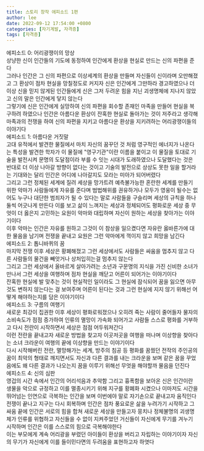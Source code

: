 ```yaml
---
title: 스토리 창작 에피소드 1편
author: lee
date: 2022-09-12 17:54:00 +0800
categories: [자기계발, 자격증]
tags: [자격증]
---
```


 
<div data-original-attrs="{&quot;style&quot;:&quot;&quot;}">에피소드 0: 어리광쟁이의 망상</div>
 
<div data-original-attrs="{&quot;style&quot;:&quot;&quot;}">상냥한 신이 인간들의 기도에 동정하여 인간에게 환상을 현실로 만드는 신의 파편을 준다</div>
<div data-original-attrs="{&quot;style&quot;:&quot;&quot;}">그러나 인간은 그 신의 파편으로 이상세계의 환상을 만들며 자신들이 신이라며 오만해졌고 그 환상이 점차 현실을 망칠정도로 커지자 신은 인간에게 그만하라 경고하였으나 더 이상 신을 믿지 않게된 인간들에게 신은 그저 두려운 힘을 지닌 괴생명체에 지나지 않았고 신의 말은 인간에게 닿지 않는다</div>
 
<div data-original-attrs="{&quot;style&quot;:&quot;&quot;}">그렇기에 신은 인간에게 실망하여 신의 파편을 회수할 존재인 마족을 만들어 현실을 복구하려 하였으나 인간은 아름다운 환상이 잔혹한 현실로 돌아가는 것이 저주라고 생각해 마족과의 전쟁을 하여 신의 파편을 지키고 아름다운 환상을 지키려하는 어리광쟁이들의 이야기다 </div>
 
<div data-original-attrs="{&quot;style&quot;:&quot;&quot;}">에피소드 1: 아름다운 거짓말</div>
 
<div data-original-attrs="{&quot;style&quot;:&quot;&quot;}">고대 유적에서 발견한 물질에서 마치 자신의 꿈꾸던 것 처럼 영구적인 에너지가 나온다는 특성을 발견한 학자가 이 물질에 "영구기관"이란 이름을 붙이고 이 물질을 토대로 기술을 발전시켜 문명의 도달점이라 부를 수 잇는 시대가 도래하였으나 도달했다는 것은 반대로 더 이상 나아갈 방향이 없다는 것이고 기술의 발전으로 상상도 못한 일을 할거라는 기대와는 달리 인간은 어디에 나아갈지도 모라는 미아가 되어버렸다</div>
 
<div data-original-attrs="{&quot;style&quot;:&quot;&quot;}">그리고 그런 정체된 세계에 질려 세상을 망가트려 예측불가능한 혼란한 세계를 만들기 위한 악마가 사람들에게 자유를 준다며 범법해위를 권유하거나 모두가 영웅이 될수는 없어도 누구나 대단한 범죄자가 될 수 있다는 말로 사람들을 구슬리며 세상의 규칙을 하나둘씩 어긋나게 만든다 이를 보고 삶이 느껴지는 세상과 정체되어도 평화로운 세상 중 무엇이 더 옳은지 고민하는 요원이 악마와 대립하며 자신이 원하는 세상을 찾아가는 이야기이다</div>
 
<div data-original-attrs="{&quot;style&quot;:&quot;&quot;}">이후 악마는 인간은 자유를 원하고 그것이 이 참상을 일으켰다면 자유란 옳바른가에 대한 물음을 남기며 전쟁을 끝내고 요원은 그런 악마에게 꺽이지 않고 희망을 남긴다</div>
 
<div data-original-attrs="{&quot;style&quot;:&quot;&quot;}">에피소드 2: 톱니바퀴의 꿈</div>
 
<div data-original-attrs="{&quot;style&quot;:&quot;&quot;}">마지막 전쟁 이후 세상은 황폐해졌고 그런 세상에서도 사람들은 싸움을 멈추지 않고 다른 사람들의 물건을 빼앗거나 상처입히는걸 멈추지 않는다 </div>
<div data-original-attrs="{&quot;style&quot;:&quot;&quot;}">그리고 그런 세상에서 올바르게 살아가려는 소년과 구문명의 지식을 가진 신비한 소녀가 만나서 그런 세상을 여행하며 점차 현실을 깨닫고 어른이 되어가는 이야기이다</div>
 
<div data-original-attrs="{&quot;style&quot;:&quot;&quot;}">잔혹한 현실에 발 맞추는 것이 현실적인 일이라도 그 현실에 잠식되어 꿈을 잃으면 아무것도 변하지 않는다는 걸 보여주며 어른이 된다는 것과 그런 현실에 지지 않기 위해선 어떻게 해야하는지를 담은 이야기이다</div>
 
<div data-original-attrs="{&quot;style&quot;:&quot;&quot;}">에피소드 3: 구름의 여행기</div>
 
<div data-original-attrs="{&quot;style&quot;:&quot;&quot;}">새로운 최강이 집권한 이후 세상이 평화로워졌으나 오히려 죽는 사람이 줄어들자 물자의 소비속도가 점점 증가하여 인류의 멸망이 가속화 되어가고 사람들 스스로 평화를 거부하고 다시 전란이 시작하면서 세상은 점점 어두워져간다 </div>
<div data-original-attrs="{&quot;style&quot;:&quot;&quot;}">이런 전란을 끝내고자 새로운 방법을 찾고자 이곳저곳을 여행을 떠나며 이상향을 찾아다는 소녀 크라운이 여행의 끝에 이상향을 만드는 이야기이다</div>
 
<div data-original-attrs="{&quot;style&quot;:&quot;&quot;}">다시 시작해버린 전란, 멸망해가는 세계, 방주의 침공 등 평화를 꿈꿨던 전작의 주인공의 꿈이 최악의 형태로 깨지면서도 자신과 다른 결과를 내는 크라운을 보며 같은 꿈을 꾸었음에도 왜 다른 결과가 나오는지 꿈을 이루기 위해선 무엇을 해야할까 물음을 던진다</div>
 
<div data-original-attrs="{&quot;style&quot;:&quot;&quot;}">에피소드 4: 신의 심판</div>
 
<div data-original-attrs="{&quot;style&quot;:&quot;&quot;}">영겁의 시간 속에서 인간의 어리석음과 추악함 그리고 흉폭함을 보아온 신은 인간이란 생물을 악으로 규정하고 이를 멸종시키기 위해 지구를 황폐화 시켰으나 이마저도 시간을 뛰어넘는 인연으로 극복하는 인간을 보며 이번에야 말로 자기손으로 끝내고자 움직인다</div>
<div data-original-attrs="{&quot;style&quot;:&quot;&quot;}">전쟁이 끝나고 지구는 다시 회복하며 인간은 점차 풍요로운 삶을 누려가기 시작하고 그 싸움 끝에 인간은 서로의 힘을 합쳐 새로운 세상을 만들고자 뭉치나 정체불명의 괴생명체가 인류를 위협하고 자신들을 수 없이 지켜주었던 거신들이 자신에게 무기를 겨누기 시작하며 인간은 이를 스스로의 힘으로 극복해야한다</div>
 
<div data-original-attrs="{&quot;style&quot;:&quot;&quot;}">이는 부모에게 계속 어리광을 부렸던 아이들이 환상을 버리고 자립하는 이야기이자 자신의 무기가 자신에게 이를 들이민다면의 두려움을 표현하고자 하엿다</div>
